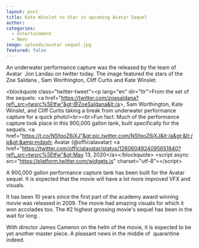 ```yaml
---
layout: post
title: Kate Winslet to Star in upcoming Avatar Sequel
author:
categories:
  - Entertainment
  - News
image: uploads/avatar sequel.jpg
featured: false
---
```


An underwater performance capture was the released by the team of Avatar&nbsp; Jon Landau on twitter today. The image featured the stars of the Zoe Saldana , Sam Worthington, Cliff Curtis and Kate Winslet.

&lt;blockquote class="twitter-tweet"&gt;&lt;p lang="en" dir="ltr"&gt;From the set of the sequels: &lt;a href="https://twitter.com/zoesaldana?ref\_src=twsrc%5Etfw"&gt;@ZoeSaldana&lt;/a&gt;, Sam Worthington, Kate Winslet, and Cliff Curtis taking a break from underwater performance capture for a quick photo\!&lt;br&gt;&lt;br&gt;Fun fact: Much of the performance capture took place in this 900,000 gallon tank, built specifically for the sequels. &lt;a href="https://t.co/NSfqoZ6jXJ"&gt;pic.twitter.com/NSfqoZ6jXJ&lt;/a&gt;&lt;/p&gt;&amp;mdash; Avatar (@officialavatar) &lt;a href="https://twitter.com/officialavatar/status/1260604924095651840?ref\_src=twsrc%5Etfw"&gt;May 13, 2020&lt;/a&gt;&lt;/blockquote&gt; &lt;script async src="https://platform.twitter.com/widgets.js" charset="utf-8"&gt;&lt;/script&gt;

A 900,000 gallon performance capture tank has been built for the Avatar sequel. It is expected that the movie will have a lot more improved VFX and visuals.

It has been 10 years since the first part of the academy award winning movie was released in 2009. The movie had amazing visuals for which it won accolades too. The \#2 highest grossing movie's sequel has been in the wait for long .

With director James Cameron on the helm of the movie, it is expected to be yet another master piece. A pleasant news in the middle of&nbsp; quarantine indeed.